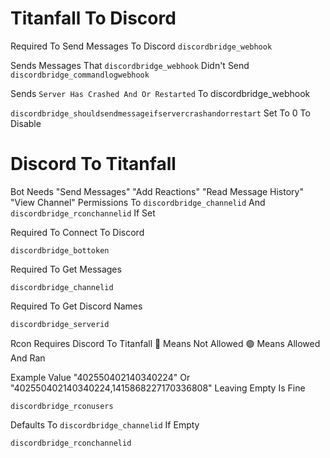 # Titanfall To Discord

Required To Send Messages To Discord
`discordbridge_webhook`

Sends Messages That `discordbridge_webhook` Didn't Send
`discordbridge_commandlogwebhook`

Sends ```Server Has Crashed And Or Restarted``` To discordbridge_webhook

`discordbridge_shouldsendmessageifservercrashandorrestart` Set To 0 To Disable


# Discord To Titanfall

Bot Needs "Send Messages" "Add Reactions" "Read Message History" "View Channel" Permissions To `discordbridge_channelid` And `discordbridge_rconchannelid` If Set

Required To Connect To Discord

`discordbridge_bottoken`

Required To Get Messages

`discordbridge_channelid`

Required To Get Discord Names

`discordbridge_serverid`

Rcon Requires Discord To Titanfall 🔴 Means Not Allowed 🟢 Means Allowed And Ran

Example Value "402550402140340224" Or "402550402140340224,1415868227170336808" Leaving Empty Is Fine

`discordbridge_rconusers`

Defaults To `discordbridge_channelid` If Empty

`discordbridge_rconchannelid`
